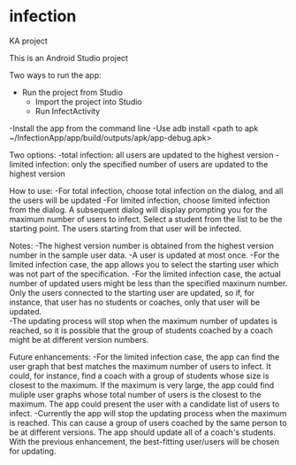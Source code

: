 # infection
KA project

This is an Android Studio project

Two ways to run the app:
- Run the project from Studio
  - Import the project into Studio
  - Run InfectActivity
  
-Install the app from the command line
  -Use adb install <path to apk ~/InfectionApp/app/build/outputs/apk/app-debug.apk>

Two options:
-total infection: all users are updated to the highest version
-limited infection: only the specified number of users are updated to the highest version

How to use:
-For total infection, choose total infection on the dialog, and all the users will be updated
-For limited infection, choose limited infection from the dialog.  A subsequent dialog will display prompting you for the maximum number of users to infect.  Select a student from the list to be the starting point.  The users starting from that user will be infected.

Notes:
-The highest version number is obtained from the highest version number in the sample user data.
-A user is updated at most once.
-For the limited infection case, the app allows you to select the starting user which was not part of the specification.
-For the limited infection case, the actual number of updated users might be less than the specified maxinum number.  Only the users connected to the starting user are updated, so if, for instance, that user has no students or coaches, only that user will be updated.  
-The updating process will stop when the maximum number of updates is reached, so it is possible that the group of students coached by a coach might be at different version numbers.

Future enhancements:
-For the limited infection case, the app can find the user graph that best matches the maximum number of users to infect.  It could, for instance, find a coach with a group of students whose size is closest to the maximum.  If the maximum is very large, the app could find muliple user graphs whose total number of users is the closest to the maximum.  The app could present the user with a candidate list of users to infect.
-Currently the app will stop the updating process when the maximum is reached.  This can cause a group of users coached by the same person to be at different versions.  The app should update all of a coach's students.  With the previous enhancement, the best-fitting user/users will be chosen for updating.

